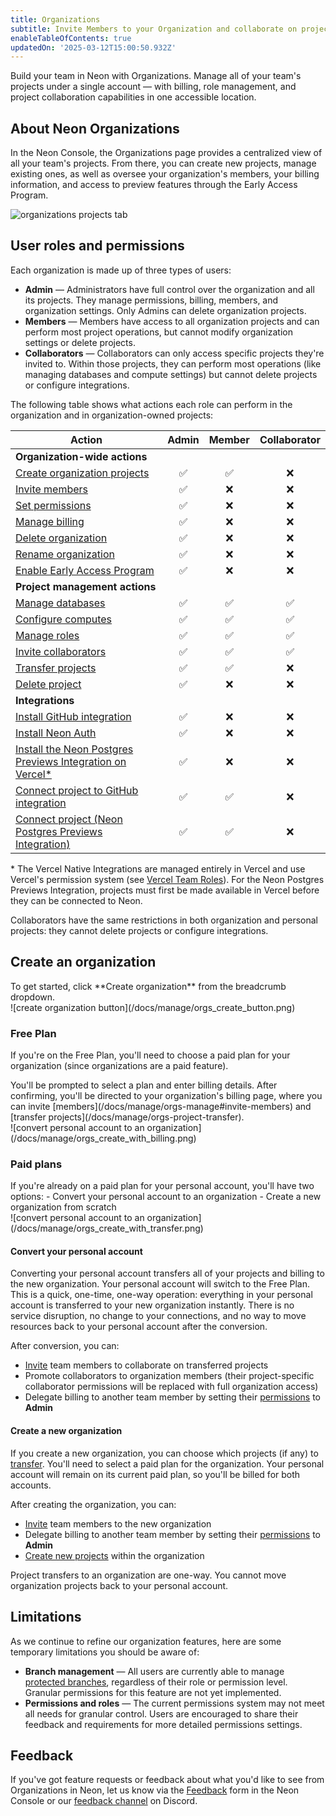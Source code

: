 ```yaml
---
title: Organizations
subtitle: Invite Members to your Organization and collaborate on projects
enableTableOfContents: true
updatedOn: '2025-03-12T15:00:50.932Z'
---
```


Build your team in Neon with Organizations. Manage all of your team's projects under a single account — with billing, role management, and project collaboration capabilities in one accessible location.

## About Neon Organizations

In the Neon Console, the Organizations page provides a centralized view of all your team's projects. From there, you can create new projects, manage existing ones, as well as oversee your organization's members, your billing information, and access to preview features through the Early Access Program.

![organizations projects tab](/docs/manage/org_projects.png)

## User roles and permissions

Each organization is made up of three types of users:

- **Admin** — Administrators have full control over the organization and all its projects. They manage permissions, billing, members, and organization settings. Only Admins can delete organization projects.
- **Members** — Members have access to all organization projects and can perform most project operations, but cannot modify organization settings or delete projects.
- **Collaborators** — Collaborators can only access specific projects they're invited to. Within those projects, they can perform most operations (like managing databases and compute settings) but cannot delete projects or configure integrations.

The following table shows what actions each role can perform in the organization and in organization-owned projects:

| Action                                                                                       | Admin | Member | Collaborator |
| -------------------------------------------------------------------------------------------- | :---: | :----: | :----------: |
| **Organization-wide actions**                                                                |       |        |              |
| [Create organization projects](/docs/manage/orgs-manage#create-and-delete-projects)          |  ✅   |   ✅   |      ❌      |
| [Invite members](/docs/manage/orgs-manage#invite-members)                                    |  ✅   |   ❌   |      ❌      |
| [Set permissions](/docs/manage/orgs-manage#set-permissions)                                  |  ✅   |   ❌   |      ❌      |
| [Manage billing](/docs/manage/orgs-manage#billing)                                           |  ✅   |   ❌   |      ❌      |
| [Delete organization](/docs/manage/orgs-manage#delete-an-organization)                       |  ✅   |   ❌   |      ❌      |
| [Rename organization](/docs/manage/orgs-manage#rename-an-organization)                       |  ✅   |   ❌   |      ❌      |
| [Enable Early Access Program](/docs/introduction/roadmap#join-the-neon-early-access-program) |  ✅   |   ❌   |      ❌      |
| **Project management actions**                                                               |       |        |              |
| [Manage databases](/docs/manage/databases)                                                   |  ✅   |   ✅   |      ✅      |
| [Configure computes](/docs/manage/endpoints)                                                 |  ✅   |   ✅   |      ✅      |
| [Manage roles](/docs/manage/users)                                                           |  ✅   |   ✅   |      ✅      |
| [Invite collaborators](/docs/guides/project-collaboration-guide#invite-collaborators)        |  ✅   |   ✅   |      ✅      |
| [Transfer projects](/docs/manage/orgs-project-transfer)                                      |  ✅   |   ✅   |      ❌      |
| [Delete project](/docs/manage/orgs-manage#create-and-delete-projects)                        |  ✅   |   ❌   |      ❌      |
| **Integrations**                                                                             |       |        |              |
| [Install GitHub integration](/docs/guides/neon-github-integration#install-the-github-app-and-connect-your-neon-project) |  ✅   |   ❌   |      ❌      |
| [Install Neon Auth](/docs/guides/neon-auth#permissions)                                    |  ✅   |   ❌   |      ❌      |
| [Install the Neon Postgres Previews Integration on Vercel*](/docs/guides/vercel-previews-integration#how-to-install)             |  ✅   |   ❌   |      ❌      |
| [Connect project to GitHub integration](/docs/guides/neon-github-integration#connect-more-neon-projects-with-the-github-app) |  ✅   |   ✅   |      ❌      |
| [Connect project (Neon Postgres Previews Integration)](/docs/guides/vercel-previews-integration#how-to-install)         |  ✅   |   ✅   |      ❌      |

\* The Vercel Native Integrations are managed entirely in Vercel and use Vercel's permission system (see [Vercel Team Roles](https://vercel.com/docs/rbac/access-roles/team-level-roles)). For the Neon Postgres Previews Integration, projects must first be made available in Vercel before they can be connected to Neon.

<Admonition type="note">
Collaborators have the same restrictions in both organization and personal projects: they cannot delete projects or configure integrations.
</Admonition>

## Create an organization

<div style={{ display: 'flex', alignItems: 'top' }}>
  <div style={{ flex: '0 0 45%', paddingRight: '20px' }}>
    To get started, click **Create organization** from the breadcrumb dropdown.
  </div>
  <div style={{ flex: '0 0 55%', marginTop: '-20px' }}>
    ![create organization button](/docs/manage/orgs_create_button.png)
  </div>
</div>

### Free Plan

If you're on the Free Plan, you'll need to choose a paid plan for your organization (since organizations are a paid feature).

<div style={{ display: 'flex', alignItems: 'top' }}>
  <div style={{ flex: '0 0 45%', paddingRight: '20px' }}>
    You'll be prompted to select a plan and enter billing details. After confirming, you'll be directed to your organization's billing page, where you can invite [members](/docs/manage/orgs-manage#invite-members) and [transfer projects](/docs/manage/orgs-project-transfer).
  </div>
  <div style={{ flex: '0 0 55%', marginTop: '-20px' }}>
  ![convert personal account to an organization](/docs/manage/orgs_create_with_billing.png)
  </div>
</div>

### Paid plans

<div style={{ display: 'flex', alignItems: 'top' }}>
  <div style={{ flex: '0 0 45%', paddingRight: '20px' }}>
    If you're already on a paid plan for your personal account, you'll have two options:
    - Convert your personal account to an organization
    - Create a new organization from scratch
  </div>
  <div style={{ flex: '0 0 55%', marginTop: '-20px' }}>
    ![convert personal account to an organization](/docs/manage/orgs_create_with_transfer.png)
  </div>
</div>

#### Convert your personal account

Converting your personal account transfers all of your projects and billing to the new organization. Your personal account will switch to the Free Plan. This is a quick, one-time, one-way operation: everything in your personal account is transferred to your new organization instantly. There is no service disruption, no change to your connections, and no way to move resources back to your personal account after the conversion.

After conversion, you can:

- [Invite](/docs/manage/orgs-manage#invite-members) team members to collaborate on transferred projects
- Promote collaborators to organization members (their project-specific collaborator permissions will be replaced with full organization access)
- Delegate billing to another team member by setting their [permissions](/docs/manage/orgs-manage#set-permissions) to **Admin**

#### Create a new organization

If you create a new organization, you can choose which projects (if any) to [transfer](/docs/manage/orgs-project-transfer). You'll need to select a paid plan for the organization. Your personal account will remain on its current paid plan, so you'll be billed for both accounts.

After creating the organization, you can:

- [Invite](/docs/manage/orgs-manage#invite-members) team members to the new organization
- Delegate billing to another team member by setting their [permissions](/docs/manage/orgs-manage#set-permissions) to **Admin**
- [Create new projects](/docs/manage/orgs-manage#create-and-delete-projects) within the organization

<Admonition type="note">
Project transfers to an organization are one-way. You cannot move organization projects back to your personal account.
</Admonition>

## Limitations

As we continue to refine our organization features, here are some temporary limitations you should be aware of:

- **Branch management** — All users are currently able to manage [protected branches](/docs/guides/protected-branches), regardless of their role or permission level. Granular permissions for this feature are not yet implemented.
- **Permissions and roles** — The current permissions system may not meet all needs for granular control. Users are encouraged to share their feedback and requirements for more detailed permissions settings.

## Feedback

If you've got feature requests or feedback about what you'd like to see from Organizations in Neon, let us know via the [Feedback](https://console.neon.tech/app/projects?modal=feedback) form in the Neon Console or our [feedback channel](https://discord.com/channels/1176467419317940276/1176788564890112042) on Discord.

<NeedHelp/>
